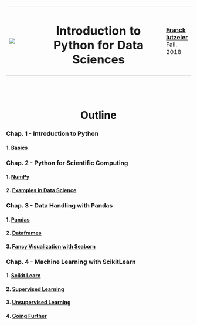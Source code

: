 
<table>
<tr>
<td width=15%><img src="./img/UGA.png"></img></td>
<td><center><h1>Introduction to Python for Data Sciences</h1></center></td>
<td width=15%><a href="http://www.iutzeler.org" style="font-size: 16px; font-weight: bold">Franck Iutzeler</a><br/> Fall. 2018 </td>
</tr>
</table>
<br/><br/> <center><h1> Outline </h1></center>



### Chap. 1 - Introduction to Python 

#### 1. [Basics](1-1_Basics.ipynb)

### Chap. 2 - Python for Scientific Computing 

#### 1. [NumPy](2-1_NumPy.ipynb)
#### 2. [Examples in Data Science](2-2_Examples_in_Data_Science.ipynb)

### Chap. 3 - Data Handling with Pandas 

#### 1. [Pandas](3-1_Pandas.ipynb)
#### 2. [Dataframes](3-2_Dataframes.ipynb)
#### 3. [Fancy Visualization with Seaborn](3-3_Fancy_Visualization_with_Seaborn.ipynb)

### Chap. 4 - Machine Learning with ScikitLearn 

#### 1. [Scikit Learn](4-1_Scikit_Learn.ipynb)
#### 2. [Supervised Learning](4-2_Supervised_Learning.ipynb)
#### 3. [Unsupervised Learning](4-3_Unsupervised_Learning.ipynb)
#### 4. [Going Further](4-4_Going_Further.ipynb)
